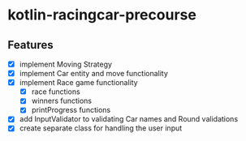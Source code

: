 # kotlin-racingcar-precourse


## Features
- [x] implement Moving Strategy
- [x] implement Car entity and move functionality
- [x] implement Race game functionality
    - [x] race functions 
    - [x] winners functions 
    - [x] printProgress functions 
- [x] add InputValidator to validating Car names and Round validations
- [x] create separate class for handling the user input
